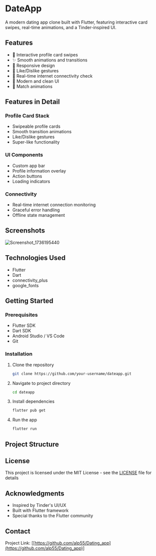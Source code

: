 # DateApp

A modern dating app clone built with Flutter, featuring interactive card swipes, real-time animations, and a Tinder-inspired UI.

## Features

- 🎯 Interactive profile card swipes
- ✨ Smooth animations and transitions
- 📱 Responsive design
- 💫 Like/Dislike gestures
- 🔄 Real-time internet connectivity check
- 🎨 Modern and clean UI
- 💝 Match animations

## Features in Detail

### Profile Card Stack
- Swipeable profile cards
- Smooth transition animations
- Like/Dislike gestures
- Super-like functionality

### UI Components
- Custom app bar
- Profile information overlay
- Action buttons
- Loading indicators

### Connectivity
- Real-time internet connection monitoring
- Graceful error handling
- Offline state management

## Screenshots

![Screenshot_1736195440](https://github.com/user-attachments/assets/9f0d87f5-2829-4718-9ecc-3e4832493fa9)

## Technologies Used

- Flutter
- Dart
- connectivity_plus
- google_fonts

## Getting Started

### Prerequisites

- Flutter SDK
- Dart SDK
- Android Studio / VS Code
- Git

### Installation

1. Clone the repository
   ```bash
   git clone https://github.com/your-username/dateapp.git
   ```

2. Navigate to project directory
   ```bash
   cd dateapp
   ```

3. Install dependencies
   ```bash
   flutter pub get
   ```

4. Run the app
   ```bash
   flutter run
   ```

## Project Structure



## License

This project is licensed under the MIT License - see the [LICENSE](LICENSE) file for details

## Acknowledgments

- Inspired by Tinder's UI/UX
- Built with Flutter framework
- Special thanks to the Flutter community

## Contact

Project Link: [[https://github.com/alp55/Dating_app](https://github.com/alp55/Dating_app)]
